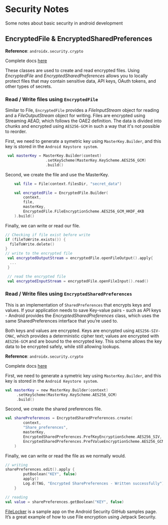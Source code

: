 # Security Notes
Some notes about basic security in android development

## EncryptedFile & EncryptedSharedPreferences

**Reference**: `androidx.security.crypto`

Complete docs [here](https://developer.android.com/reference/androidx/security/crypto/package-summary)

These classes are used to create and read encrypted files. Using *EncryptedFile* and *EncryptedSharedPreferences* allows you to locally protect files that may contain sensitive data, API keys, OAuth tokens, and other types of secrets.

### Read / Write files using `EncryptedFile`

Similar to File, `EncryptedFile` provides a *FileInputStream* object for reading and a *FileOutputStream* object for writing. Files are encrypted using Streaming AEAD, which follows the OAE2 definition. The data is divided into chunks and encrypted using `AES256-GCM` in such a way that it's not possible to reorder.

First, we need to generate a symetric key using `MasterKey.Builder`, and this key is stored in the `Android Keystore system`.

```kotlin
 val masterKey = MasterKey.Builder(context)
                  .setKeyScheme(MasterKey.KeyScheme.AES256_GCM)
                  .build()
```

Second, we create the file and use the MasterKey.

```kotlin
    val file = File(context.filesDir, "secret_data")

    val encryptedFile = EncryptedFile.Builder(
        context,
        file,
        masterKey,
        EncryptedFile.FileEncryptionScheme.AES256_GCM_HKDF_4KB
    ).build()
```

Finally, we can write or read our file.

```kotlin
// Checking if file exist before write
if (fileToWrite.exists()) {
  fileToWrite.delete()
}
// write to the encrypted file
 val encryptedOutputStream = encryptedFile.openFileOutput().apply{
  ...
 }

 // read the encrypted file
 val encryptedInputStream = encryptedFile.openFileInput().read()
```


### Read / Write files using `EncryptedSharedPreferences`

This is an implementation of `SharedPreferences` that encrypts keys and values. If your application needs to save Key-value pairs - such as API keys - Android provides the *EncryptedSharedPreferences* class, which uses the same SharedPreferences interface that you’re used to.

Both keys and values are encrypted. Keys are encrypted using `AES256-SIV-CMAC`, which provides a deterministic cipher text; values are encrypted with `AES256-GCM` and are bound to the encrypted key. This scheme allows the key data to be encrypted safely, while still allowing lookups.

**Reference**: `androidx.security.crypto`

Complete docs [here](https://developer.android.com/reference/androidx/security/crypto/EncryptedSharedPreferences)

First, we need to generate a symetric key using `MasterKey.Builder`, and this key is stored in the `Android Keystore system`.

```kotlin
val masterKey = new MasterKey.Builder(context)
     .setKeyScheme(MasterKey.KeyScheme.AES256_GCM)
     .build()
```

Second, we create the shared preferences file.

```kotlin
val sharePreferences = EncryptedSharedPreferences.create(
        context,
        "Share_preferences",
        masterKey,
        EncryptedSharedPreferences.PrefKeyEncryptionScheme.AES256_SIV,
        EncryptedSharedPreferences.PrefValueEncryptionScheme.AES256_GCM
    )
```

Finally, we can write or read the file as we normally would.

```kotlin
// writing
sharePreferences.edit().apply {
        putBoolean("KEY", false)
        apply()
        Log.d(TAG, "Encrypted SharePreferences - Written successfully")
    }

// reading
val value = sharePreferences.getBoolean("KEY", false)
```

[FileLocker](https://github.com/android/security-samples/tree/master/FileLocker) is a sample app on the Android Security GitHub samples page. It’s a great example of how to use File encryption using Jetpack Security.
